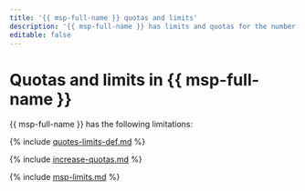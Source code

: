 ```yaml
---
title: '{{ msp-full-name }} quotas and limits'
description: '{{ msp-full-name }} has limits and quotas for the number of clusters, total number of processor cores for all cluster components, and total amount of virtual memory for all cluster components. For more information about the service limitations, read this article.'
editable: false
---
```


# Quotas and limits in {{ msp-full-name }}

{{ msp-full-name }} has the following limitations:

{% include [quotes-limits-def.md](../../_includes/quotes-limits-def.md) %}

{% include [increase-quotas.md](../../_includes/increase-quotas.md) %}

{% include [msp-limits.md](../../_includes/managed-spark/limits.md) %}
